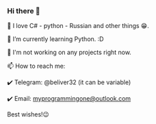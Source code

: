 ### Hi there 👋



🔭 I love C# - python - Russian and other things 😁.
  
🌱 I’m currently learning Python. :D

🤔 I'm not working on any projects right now.

📫 How to reach me:

✔️ Telegram: @beliver32 (it can be variable)

✔️ Email: myprogrammingone@outlook.com

Best wishes!😉

